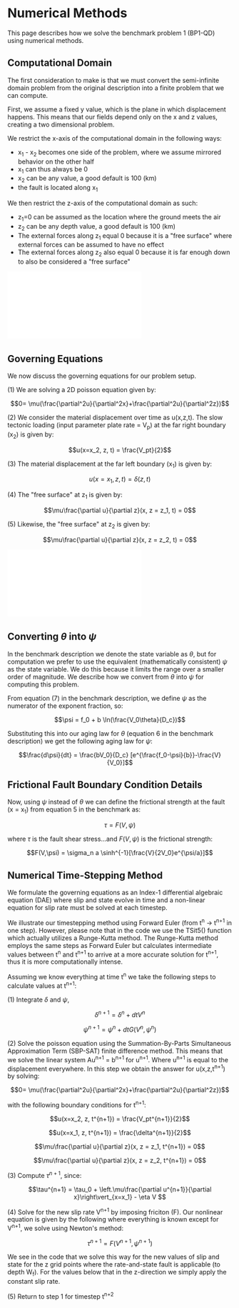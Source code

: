 # Numerical Methods
This page describes how we solve the benchmark problem 1 (BP1-QD) using numerical methods.

## Computational Domain
The first consideration to make is that we must convert the semi-infinite domain problem from the original description into a finite problem that we can compute.

First, we assume a fixed y value, which is the plane in which displacement happens. 
This means that our fields depend only on the x and z values, creating a two dimensional problem.

We restrict the x-axis of the computational domain in the following ways:
* x<sub>1</sub> - x<sub>2</sub> becomes one side of the problem, where we assume mirrored behavior on the other half
* x<sub>1</sub> can thus always be 0
* x<sub>2</sub> can be any value, a good default is 100 (km)
* the fault is located along x<sub>1</sub>

We then restrict the z-axis of the computational domain as such:
* z<sub>1</sub>=0 can be assumed as the location where the ground meets the air 
* z<sub>2</sub> can be any depth value, a good default is 100 (km)
* The external forces along z<sub>1</sub> equal 0 because it is a "free surface" where external forces can be assumed to have no effect
* The external forces along z<sub>2</sub> also equal 0 because it is far enough down to also be considered a "free surface"

![](img/BP_schematic_1.pdf)

## Governing Equations
We now discuss the governing equations for our problem setup. 

(1) We are solving a 2D poisson equation given by:
```math
0= \mu(\frac{\partial^2u}{\partial^2x}+\frac{\partial^2u}{\partial^2z})
```

(2) We consider the material displacement over time as u(x,z,t). The slow tectonic loading (input parameter plate rate = V<sub>p</sub>) at the far right boundary (x<sub>2</sub>) is given by:
```math
u(x=x_2, z, t) = \frac{V_pt}{2}
```

(3) The material displacement at the far left boundary (x<sub>1</sub>) is given by:
```math
u(x=x_1, z, t) = \delta(z,t)
```

(4) The "free surface" at z<sub>1</sub> is given by:
```math
\mu\frac{\partial u}{\partial z}(x, z = z_1, t) = 0
```

(5) Likewise, the "free surface" at z<sub>2</sub> is given by:
```math
\mu\frac{\partial u}{\partial z}(x, z = z_2, t) = 0
```

![](img/BP_schematic_2.pdf)
## Converting $\theta$ into $\psi$
In the benchmark description we denote the state variable as $\theta$, but for computation we prefer to use the equivalent (mathematically consistent) $\psi$ as the state variable. We do this because it limits the range over a smaller order of magnitude. We describe how we convert from $\theta$ into $\psi$ for computing this problem.

From equation (7) in the benchmark description, we define $\psi$ as the numerator of the exponent fraction, so: 

```math
\psi = f_0 + b \ln(\frac{V_0\theta}{D_c})
```
Substituting this into our aging law for $\theta$ (equation 6 in the benchmark description) we get the following aging law for $\psi$:
```math
\frac{d\psi}{dt} = \frac{bV_0}{D_c} [e^{\frac{f_0-\psi}{b}}-\frac{V}{V_0}]
```

## Frictional Fault Boundary Condition Details
Now, using $\psi$ instead of $\theta$ we can define the frictional strength at the fault (x = x<sub>1</sub>) from equation 5 in the benchmark as:

```math
\tau = F(V,\psi)
```
where $\tau$ is the fault shear stress...and $F(V,\psi)$ is the frictional strength:

```math
F(V,\psi) = \sigma_n a \sinh^{-1}[\frac{V}{2V_0}e^{\psi/a}]
```

## Numerical Time-Stepping Method
We formulate the governing equations as an Index-1 differential algebraic equation (DAE) where slip and state evolve in time and a non-linear equation for slip rate must be solved at each timestep.

We illustrate our timestepping method using Forward Euler (from t<sup>n</sup> -> t<sup>n+1</sup> in one step). However, please note that in the code we use the TSit5() function which actually utilizes a Runge-Kutta method. The Runge-Kutta method employs the same steps as Forward Euler but calculates intermediate values between t<sup>n</sup> and t<sup>n+1</sup> to arrive at a more accurate solution for t<sup>n+1</sup>, thus it is more computationally intense. 

Assuming we know everything at time t<sup>n</sup> we take the following steps to calculate values at t<sup>n+1</sup>:

(1) Integrate $\delta$ and $\psi$, 
```math
\delta^{n+1} = \delta^n + dt V^n 
```
```math
\psi^{n+1} = \psi^n + dt G(V^n, \psi^n)
```
(2) Solve the poisson equation using the Summation-By-Parts Simultaneous Approximation Term (SBP-SAT) finite difference method.
This means that we solve the linear system Au<sup>n+1</sup> = b<sup>n+1</sup> for u<sup>n+1</sup>. Where u<sup>n+1</sup> is equal to the displacement everywhere. In this step we obtain the answer for u(x,z,t<sup>n+1</sup>) by solving:

```math
0= \mu(\frac{\partial^2u}{\partial^2x}+\frac{\partial^2u}{\partial^2z})
```
with the following boundary conditions for t<sup>n+1</sup>:
```math
u(x=x_2, z, t^{n+1}) = \frac{V_pt^{n+1}}{2}
```
```math
u(x=x_1, z, t^{n+1}) = \frac{\delta^{n+1}}{2}
```
```math
\mu\frac{\partial u}{\partial z}(x, z = z_1, t^{n+1}) = 0
```
```math
\mu\frac{\partial u}{\partial z}(x, z = z_2, t^{n+1}) = 0
```

(3) Compute $\tau^{n+1}$, since:
```math
\tau^{n+1} = \tau_0 + \left.\mu\frac{\partial u^{n+1}}{\partial x}\right\vert_{x=x_1} - \eta V 
```

(4) Solve for the new slip rate V<sup>n+1</sup> by imposing friciton (F). Our nonlinear equation is given by the following where everything is known except for V<sup>n+1</sup>, we solve using Newton's method:
```math
\tau^{n+1} = F(V^{n+1}, \psi^{n+1}) 
```
We see in the code that we solve this way for the new values of slip and state for the z grid points where the rate-and-state fault is applicable (to depth W<sub>f</sub>). For the values below that in the z-direction we simply apply the constant slip rate.

(5) Return to step 1 for timestep t<sup>n+2</sup>


